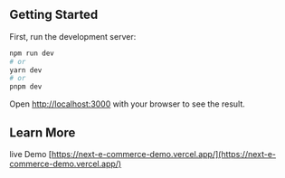 ## Getting Started

First, run the development server:

```bash
npm run dev
# or
yarn dev
# or
pnpm dev
```

Open [http://localhost:3000](http://localhost:3000) with your browser to see the result.

## Learn More

live Demo [https://next-e-commerce-demo.vercel.app/](https://next-e-commerce-demo.vercel.app/)

